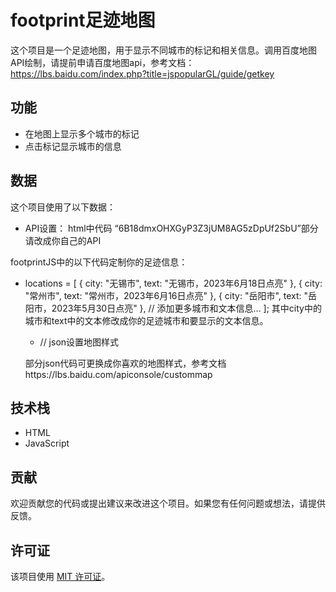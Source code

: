 # footprint足迹地图
这个项目是一个足迹地图，用于显示不同城市的标记和相关信息。调用百度地图API绘制，请提前申请百度地图api，参考文档：https://lbs.baidu.com/index.php?title=jspopularGL/guide/getkey


## 功能

- 在地图上显示多个城市的标记
- 点击标记显示城市的信息


## 数据

这个项目使用了以下数据：
-  API设置：
html中代码<script src="https://api.map.baidu.com/api?v=2.0&ak=6B18dmxOHXGyP3Z3jUM8AG5zDpUf2SbU"></script>
“6B18dmxOHXGyP3Z3jUM8AG5zDpUf2SbU”部分请改成你自己的API

footprintJS中的以下代码定制你的足迹信息：
-  locations = [
      { city: "无锡市", text: "无锡市，2023年6月18日点亮" },
      { city: "常州市", text: "常州市，2023年6月16日点亮" },
      { city: "岳阳市", text: "岳阳市，2023年5月30日点亮" },
         // 添加更多城市和文本信息...
  ];
  其中city中的城市和text中的文本修改成你的足迹城市和要显示的文本信息。
  
   -  // json设置地图样式
   
   部分json代码可更换成你喜欢的地图样式，参考文档https://lbs.baidu.com/apiconsole/custommap




## 技术栈

- HTML
- JavaScript


## 贡献

欢迎贡献您的代码或提出建议来改进这个项目。如果您有任何问题或想法，请提供反馈。

## 许可证

该项目使用 [MIT 许可证](LICENSE)。
